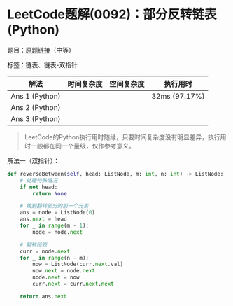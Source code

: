 # LeetCode题解(0092)：部分反转链表(Python)

题目：[原题链接](https://leetcode-cn.com/problems/reverse-linked-list-ii/)（中等）

标签：链表、链表-双指针

| 解法           | 时间复杂度 | 空间复杂度 | 执行用时      |
| -------------- | ---------- | ---------- | ------------- |
| Ans 1 (Python) |            |            | 32ms (97.17%) |
| Ans 2 (Python) |            |            |               |
| Ans 3 (Python) |            |            |               |

>  LeetCode的Python执行用时随缘，只要时间复杂度没有明显差异，执行用时一般都在同一个量级，仅作参考意义。

解法一（双指针）：

```python
def reverseBetween(self, head: ListNode, m: int, n: int) -> ListNode:
    # 处理特殊情况
    if not head:
        return None

    # 找到翻转部分的前一个元素
    ans = node = ListNode(0)
    ans.next = head
    for _ in range(m - 1):
        node = node.next

    # 翻转链表
    curr = node.next
    for _ in range(n - m):
        now = ListNode(curr.next.val)
        now.next = node.next
        node.next = now
        curr.next = curr.next.next

    return ans.next
```